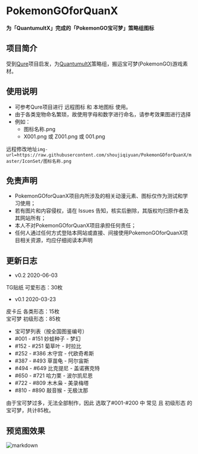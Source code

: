 # PokemonGOforQuanX

**为「QuantumultX」完成的「PokemonGO宝可梦」策略组图标**


## 项目简介
受到[Qure](https://github.com/Koolson/Qure "Qure")项目启发，为[QuantumultX](https://github.com/crossutility/Quantumult-X/ "QuantumultX")策略组，搬运宝可梦(PokemonGO)游戏素材。

## 使用说明
+ 可参考Qure项目进行 远程图标 和 本地图标 使用。
+ 由于各类宠物命名繁琐，故使用字母和数字进行命名，请参考效果图进行选择
+ 例如：
    * 图标名称.png
    * X001.png 或 Z001.png 或 001.png

远程修改地址`img-url=https://raw.githubusercontent.com/shoujiqiyuan/PokemonGOforQuanX/master/IconSet/图标名称.png`


## 免责声明
+ PokemonGOforQuanX项目内所涉及的相关动漫元素、图标仅作为测试和学习使用；
+ 若有图片和内容侵权，请在 Issues 告知，核实后删除，其版权均归原作者及其网站所有；
+ 本人不对PokemonGOforQuanX项目承担任何责任；
+ 任何人通过任何方式登陆本网站或直接、间接使用PokemonGOforQuanX项目相关资源，均应仔细阅读本声明


## 更新日志

+ v0.2
2020-06-03

TG贴纸 可爱形态：30枚



+ v0.1
2020-03-23

皮卡丘 各类形态：15枚  
宝可梦 初级形态：85枚  

+ 宝可梦列表（按全国图鉴编号）
+ #001 - #151 妙蛙种子 - 梦幻
+ #152 - #251 菊草叶 - 时拉比
+ #252 - #386 木守宫 - 代欧奇希斯
+ #387 - #493 草苗龟 - 阿尔宙斯
+ #494 - #649 比克提尼 - 盖诺赛克特
+ #650 - #721 哈力栗 - 波尔凯尼恩
+ #722 - #809 木木枭 - 美录梅塔
+ #810 - #890 敲音猴 - 无极汰那

由于宝可梦过多，无法全部制作，因此 选取了#001-#200 中 常见 且 初级形态 的宝可梦，共计85枚。



## 预览图效果
![markdown](https://github.com/shoujiqiyuan/PokemonGOforQuanX/blob/master/Preview.jpg "PokemonGOforQuanX")
